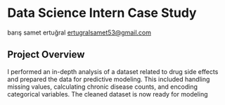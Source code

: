 # Data Science Intern Case Study
 barış samet ertuğral
 ertugralsamet53@gmail.com
## Project Overview
 I performed an in-depth analysis of a dataset related to drug side effects and prepared the data for predictive modeling. This included handling missing values, calculating chronic disease counts, and encoding categorical variables. The cleaned dataset is now ready for modeling
